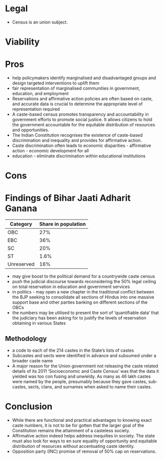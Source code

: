 # Legal
- Census is an union subject.
# Viability
# Pros
- help policymakers identify marginalised and disadvantaged groups and design targeted interventions to uplift them
- fair representation of marginalised communities in government, education, and employment
- Reservations and affirmative action policies are often based on caste, and accurate data is crucial to determine the appropriate level of representation required
- A caste-­based census promotes transparency and accountability in government efforts to promote social justice. It allows citizens to hold the government accountable for the equitable distribution of resources and opportunities.
- The Indian Constitution recognises the existence of caste­-based discrimination and inequality and provides for affirmative action.
- Caste discrimination often leads to economic disparities - affirmative action - economic development for all
- education - eliminate discrimination within educational institutions
# Cons
# Findings of Bihar Jaati Adharit Ganana
|Category|Share in population|
|-|-|
|OBC|27%|
|EBC|36%|
|SC|20%|
|ST|1.6%|
|Unreserved|16%|
- may give boost to the political demand for a country­wide caste census
- push the judicial discourse towards reconsider­ing the 50% legal ceiling on total reservation in education and government services
- in politics - may open a new chapter in the traditional conflict between the BJP seeking to consolidate all sections of Hindus into one mas­sive support base and other parties banking on different sections of the OBCs
- the numbers may be utilised to present the sort of ‘quantifiable data’ that the judiciary has been asking for to jus­tify the levels of reservation obtaining in various States
## Methodology
- a code to each of the 214 castes in the State’s lists of castes
- Sub­castes and sects were identified in advance and subsumed under a broader caste name
- A major reason for the Union government not releasing the caste­ re­lated details of its 2011 ‘Socio­economic and Caste Census’ was that the data it yielded was too con­ fusing and unwieldy. As many as 46 lakh castes were named by the people, presumably because they gave castes, sub­castes, sects, clans, and sur­names when asked to name their castes.
# Conclusion
- While there are functional and practical advantages to knowing exact caste numbers, it is not to be for­ gotten that the larger goal of the Constitution re­mains the attainment of a casteless society.
- Affirmative action indeed helps address inequities in society. The state must also look for ways to en­ sure equality of opportunity and equitable distri­bution of resources without accentuating caste identity.
- Opposition party (INC) promise of removal of 50% cap on reservations.